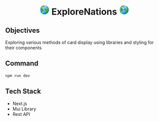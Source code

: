 <h1 align='center'> <img src="public/favicon.ico">
ExploreNations <img src="public/favicon.ico">
</h1>

## Objectives

Exploring various methods of card display using libraries and styling for their components

## Command

```bash
npm run dev
```

## Tech Stack

- Next.js
- Mui Library
- Rest API
